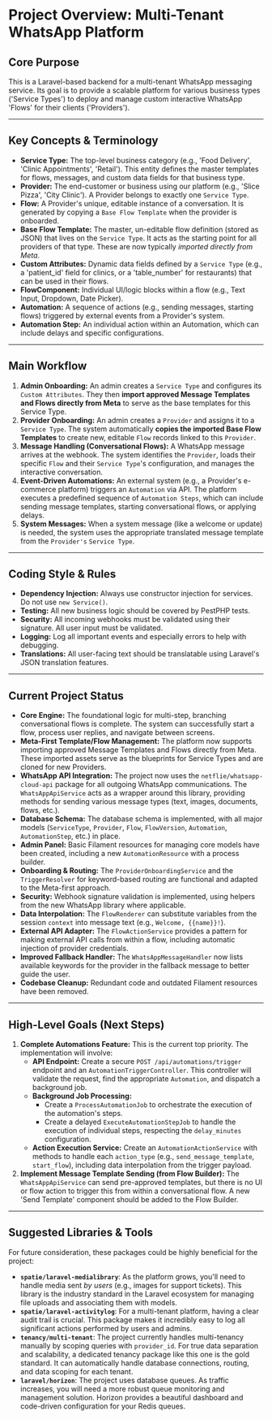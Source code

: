 # Project Overview: Multi-Tenant WhatsApp Platform

## Core Purpose
This is a Laravel-based backend for a multi-tenant WhatsApp messaging service. Its goal is to provide a scalable platform for various business types ('Service Types') to deploy and manage custom interactive WhatsApp 'Flows' for their clients ('Providers').

---

## Key Concepts & Terminology
- **Service Type:** The top-level business category (e.g., 'Food Delivery', 'Clinic Appointments', 'Retail'). This entity defines the master templates for flows, messages, and custom data fields for that business type.
- **Provider:** The end-customer or business using our platform (e.g., 'Slice Pizza', 'City Clinic'). A Provider belongs to exactly one `Service Type`.
- **Flow:** A Provider's unique, editable instance of a conversation. It is generated by copying a `Base Flow Template` when the provider is onboarded.
- **Base Flow Template:** The master, un-editable flow definition (stored as JSON) that lives on the `Service Type`. It acts as the starting point for all providers of that type. These are now typically *imported directly from Meta*.
- **Custom Attributes:** Dynamic data fields defined by a `Service Type` (e.g., a 'patient_id' field for clinics, or a 'table_number' for restaurants) that can be used in their flows.
- **FlowComponent:** Individual UI/logic blocks within a flow (e.g., Text Input, Dropdown, Date Picker).
- **Automation:** A sequence of actions (e.g., sending messages, starting flows) triggered by external events from a Provider's system.
- **Automation Step:** An individual action within an Automation, which can include delays and specific configurations.

---

## Main Workflow
1.  **Admin Onboarding:** An admin creates a `Service Type` and configures its `Custom Attributes`. They then **import approved Message Templates and Flows directly from Meta** to serve as the base templates for this Service Type.
2.  **Provider Onboarding:** An admin creates a `Provider` and assigns it to a `Service Type`. The system automatically **copies the imported Base Flow Templates** to create new, editable `Flow` records linked to this `Provider`.
3.  **Message Handling (Conversational Flows):** A WhatsApp message arrives at the webhook. The system identifies the `Provider`, loads their specific `Flow` and their `Service Type`'s configuration, and manages the interactive conversation.
4.  **Event-Driven Automations:** An external system (e.g., a Provider's e-commerce platform) triggers an `Automation` via API. The platform executes a predefined sequence of `Automation Steps`, which can include sending message templates, starting conversational flows, or applying delays.
5.  **System Messages:** When a system message (like a welcome or update) is needed, the system uses the appropriate translated message template from the `Provider's` `Service Type`.

---

## Coding Style & Rules
- **Dependency Injection:** Always use constructor injection for services. Do not use `new Service()`.
- **Testing:** All new business logic should be covered by PestPHP tests.
- **Security:** All incoming webhooks must be validated using their signature. All user input must be validated.
- **Logging:** Log all important events and especially errors to help with debugging.
- **Translations:** All user-facing text should be translatable using Laravel's JSON translation features.

---

## Current Project Status
- **Core Engine:** The foundational logic for multi-step, branching conversational flows is complete. The system can successfully start a flow, process user replies, and navigate between screens.
- **Meta-First Template/Flow Management:** The platform now supports importing approved Message Templates and Flows directly from Meta. These imported assets serve as the blueprints for Service Types and are cloned for new Providers.
- **WhatsApp API Integration:** The project now uses the `netflie/whatsapp-cloud-api` package for all outgoing WhatsApp communications. The `WhatsAppApiService` acts as a wrapper around this library, providing methods for sending various message types (text, images, documents, flows, etc.).
- **Database Schema:** The database schema is implemented, with all major models (`ServiceType`, `Provider`, `Flow`, `FlowVersion`, `Automation`, `AutomationStep`, etc.) in place.
- **Admin Panel:** Basic Filament resources for managing core models have been created, including a new `AutomationResource` with a process builder.
- **Onboarding & Routing:** The `ProviderOnboardingService` and the `TriggerResolver` for keyword-based routing are functional and adapted to the Meta-first approach.
- **Security:** Webhook signature validation is implemented, using helpers from the new WhatsApp library where applicable.
- **Data Interpolation:** The `FlowRenderer` can substitute variables from the session `context` into message text (e.g., `Welcome, {{name}}!`).
- **External API Adapter:** The `FlowActionService` provides a pattern for making external API calls from within a flow, including automatic injection of provider credentials.
- **Improved Fallback Handler:** The `WhatsAppMessageHandler` now lists available keywords for the provider in the fallback message to better guide the user.
- **Codebase Cleanup:** Redundant code and outdated Filament resources have been removed.

---

## High-Level Goals (Next Steps)
1.  **Complete Automations Feature:** This is the current top priority. The implementation will involve:
    -   **API Endpoint:** Create a secure `POST /api/automations/trigger` endpoint and an `AutomationTriggerController`. This controller will validate the request, find the appropriate `Automation`, and dispatch a background job.
    -   **Background Job Processing:**
        -   Create a `ProcessAutomationJob` to orchestrate the execution of the automation's steps.
        -   Create a delayed `ExecuteAutomationStepJob` to handle the execution of individual steps, respecting the `delay_minutes` configuration.
    -   **Action Execution Service:** Create an `AutomationActionService` with methods to handle each `action_type` (e.g., `send_message_template`, `start_flow`), including data interpolation from the trigger payload.
2.  **Implement Message Template Sending (from Flow Builder):** The `WhatsAppApiService` can send pre-approved templates, but there is no UI or flow action to trigger this from within a conversational flow. A new 'Send Template' component should be added to the Flow Builder.

---

## Suggested Libraries & Tools
For future consideration, these packages could be highly beneficial for the project:

- **`spatie/laravel-medialibrary`**: As the platform grows, you'll need to handle media sent *by users* (e.g., images for support tickets). This library is the industry standard in the Laravel ecosystem for managing file uploads and associating them with models.
- **`spatie/laravel-activitylog`**: For a multi-tenant platform, having a clear audit trail is crucial. This package makes it incredibly easy to log all significant actions performed by users and admins.
- **`tenancy/multi-tenant`**: The project currently handles multi-tenancy manually by scoping queries with `provider_id`. For true data separation and scalability, a dedicated tenancy package like this one is the gold standard. It can automatically handle database connections, routing, and data scoping for each tenant.
- **`laravel/horizon`**: The project uses database queues. As traffic increases, you will need a more robust queue monitoring and management solution. Horizon provides a beautiful dashboard and code-driven configuration for your Redis queues.
